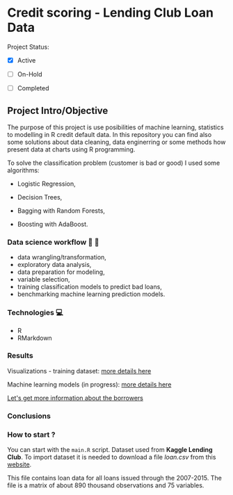 # **Credit scoring - Lending Club Loan Data**

Project Status: 

- [x] Active
- [ ] On-Hold
- [ ] Completed


## Project Intro/Objective

The purpose of this project is use posibilities of machine learning, statistics to modelling in R credit default data. In this repository you can find also some solutions about data cleaning, data enginerring or some methods how present data at charts using R programming.

To solve the classification problem (customer is bad or good) I used some algorithms:

- Logistic Regression,

- Decision Trees,

- Bagging with Random Forests,

- Boosting with AdaBoost.


### Data science workflow :pencil: :book:

- data wrangling/transformation,
- exploratory data analysis, 
- data preparation for modeling,
- variable selection,
- training classification models to predict bad loans,
- benchmarking machine learning prediction models.



### Technologies :computer:

- R
- RMarkdown


### Results   

Visualizations - training dataset: [more details here](https://htmlpreview.github.io/?https://github.com/MonikaKonarska/creditScoring/blob/master/trainDataSetVisualization.html)

Machine learning models (in progress):
[more details here](https://htmlpreview.github.io/?https://github.com/MonikaKonarska/creditScoring/blob/master/Feature_selection_and_machine_learning_models.html)


[Let's get more information about the borrowers](https://github.com/MonikaKonarska/creditScoring/tree/master/word%20cloud)


### Conclusions




### How to start ?

You can start with the `main.R` script.
Dataset used from **Kaggle Lending Club**. To import dataset it is needed to download a file <em>loan.csv</em> from this [website](https://www.kaggle.com/wendykan/lending-club-loan-data). 

This file contains loan data for all loans issued through the 2007-2015. The file is a matrix of about 890 thousand observations and 75 variables. 



